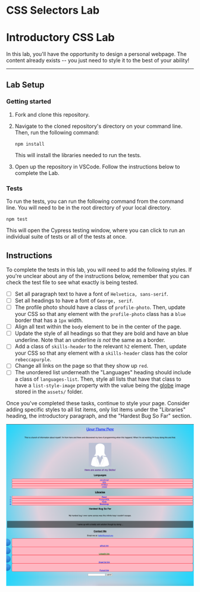 # CSS Selectors Lab

# Introductory CSS Lab

In this lab, you'll have the opportunity to design a personal webpage. The content already exists -- you just need to style it to the best of your ability!

---

## Lab Setup

### Getting started

1. Fork and clone this repository.

1. Navigate to the cloned repository's directory on your command line. Then, run the following command:

   ```
   npm install
   ```

   This will install the libraries needed to run the tests.

1. Open up the repository in VSCode. Follow the instructions below to complete the Lab.

### Tests

To run the tests, you can run the following command from the command line. You will need to be in the root directory of your local directory.

```
npm test
```

This will open the Cypress testing window, where you can click to run an individual suite of tests or all of the tests at once.

## Instructions

To complete the tests in this lab, you will need to add the following styles. If you're unclear about any of the instructions below, remember that you can check the test file to see what exactly is being tested.

- [ ] Set all paragraph text to have a font of `Helvetica, sans-serif`.
- [ ] Set all headings to have a font of `George, serif`.
- [ ] The profile photo should have a class of `profile-photo`. Then, update your CSS so that any element with the `profile-photo` class has a `blue` border that has a `1px` width.
- [ ] Align all text within the `body` element to be in the center of the page.
- [ ] Update the style of all headings so that they are bold and have an blue underline. Note that an underline _is not_ the same as a border.
- [ ] Add a class of `skills-header` to the relevant `h2` element. Then, update your CSS so that any element with a `skills-header` class has the color `rebeccapurple`.
- [ ] Change all links on the page so that they show up `red`.
- [ ] The unordered list underneath the "Languages" heading should include a class of `languages-list`. Then, style all lists that have that class to have a `list-style-image` property with the value being the [globe](./assets/globe.png) image stored in the `assets/` folder.

Once you've completed these tasks, continue to style your page. Consider adding specific styles to all list items, only list items under the "Libraries" heading, the introductory paragraph, and the "Hardest Bug So Far" section.

![styledpage](./styled_page.png)
